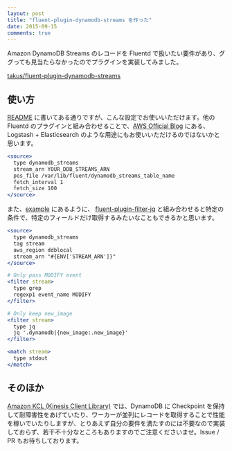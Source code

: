 ```yaml
---
layout: post
title: "fluent-plugin-dynamodb-streams を作った"
date: 2015-09-15
comments: true
---
```


Amazon DynamoDB Streams のレコードを Fluentd で扱いたい要件があり、ググっても見当たらなかったのでプラグインを実装してみました。
<!--more-->

[takus/fluent-plugin-dynamodb-streams](https://github.com/takus/fluent-plugin-dynamodb-streams)

## 使い方

[README](https://github.com/takus/fluent-plugin-dynamodb-streams/blob/master/README.md) に書いてある通りですが、こんな設定でお使いいただけます。他の Fluentd のプラグインと組み合わせることで、[AWS Official Blog](https://aws.amazon.com/jp/blogs/aws/new-logstash-plugin-search-dynamodb-content-using-elasticsearch/) にある、Logstash + Elasticsearch のような用途にもお使いいただけるのではないかと思います。

```apache
<source>
  type dynamodb_streams
  stream_arn YOUR_DDB_STREAMS_ARN
  pos_file /var/lib/fluent/dynamodb_streams_table_name
  fetch_interval 1
  fetch_size 100
</source>
```

また、[example](https://github.com/takus/fluent-plugin-dynamodb-streams/blob/master/example/fluentd.conf) にあるように、
[fluent-plugin-filter-jq](https://github.com/winebarrel/fluent-plugin-filter-jq) と組み合わせると特定の条件で、特定のフィールドだけ取得するみたいなこともできるかと思います。

```apache
<source>
  type dynamodb_streams
  tag stream
  aws_region ddblocal
  stream_arn "#{ENV['STREAM_ARN']}"
</source>

# Only pass MODIFY event
<filter stream>
  type grep
  regexp1 event_name MODIFY
</filter>

# Only keep new_image
<filter stream>
  type jq
  jq '.dynamodb|{new_image:.new_image}'
</filter>

<match stream>
  type stdout
</match>
```

## そのほか

[Amazon KCL (Kinesis Client Library)](http://docs.aws.amazon.com/ja_jp/kinesis/latest/dev/developing-consumers-with-kcl.html) では、DynamoDB に Checkpoint を保持して耐障害性をあげていたり、ワーカーが並列にレコードを取得することで性能を稼いでいたりしますが、とりあえず自分の要件を満たすのには不要なので実装しておらず、若干不十分なところもありますのでご注意くださいませ。Issue / PR もお待ちしております。
